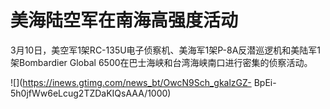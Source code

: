 # 美海陆空军在南海高强度活动

3月10日，美空军1架RC-135U电子侦察机、美海军1架P-8A反潜巡逻机和美陆军1架Bombardier Global
6500在巴士海峡和台湾海峡南口进行密集的侦察活动。

![](https://inews.gtimg.com/news_bt/OwcN9Sch_gkalzGZ-
BpEi-5h0jfWw6eLcug2TZDaKIQsAAA/1000)

